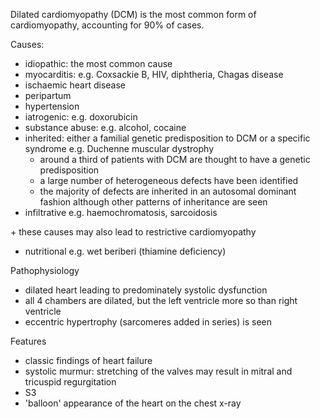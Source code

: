 Dilated cardiomyopathy (DCM) is the most common form of cardiomyopathy, accounting for 90% of cases.  
  
Causes:  
* idiopathic: the most common cause
* myocarditis: e.g. Coxsackie B, HIV, diphtheria, Chagas disease
* ischaemic heart disease
* peripartum
* hypertension
* iatrogenic: e.g. doxorubicin
* substance abuse: e.g. alcohol, cocaine
* inherited: either a familial genetic predisposition to DCM or a specific syndrome e.g. Duchenne muscular dystrophy
	+ around a third of patients with DCM are thought to have a genetic predisposition
	+ a large number of heterogeneous defects have been identified
	+ the majority of defects are inherited in an autosomal dominant fashion although other patterns of inheritance are seen
* infiltrative e.g. haemochromatosis, sarcoidosis

 \+ these causes may also lead to restrictive cardiomyopathy  
* nutritional e.g. wet beriberi (thiamine deficiency)

  
Pathophysiology  
* dilated heart leading to predominately systolic dysfunction
* all 4 chambers are dilated, but the left ventricle more so than right ventricle
* eccentric hypertrophy (sarcomeres added in series) is seen

  
Features  
* classic findings of heart failure
* systolic murmur: stretching of the valves may result in mitral and tricuspid regurgitation
* S3
* 'balloon' appearance of the heart on the chest x\-ray

